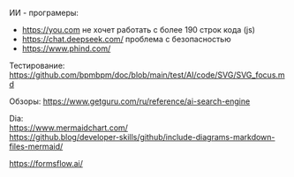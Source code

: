 ИИ - програмеры:
- https://you.com не хочет работать с более 190 строк кода (js)
- https://chat.deepseek.com/ проблема с безопасностью
- https://www.phind.com/

Тестирование: https://github.com/bpmbpm/doc/blob/main/test/AI/code/SVG/SVG_focus.md

Обзоры: https://www.getguru.com/ru/reference/ai-search-engine


Dia:  
https://www.mermaidchart.com/  
https://github.blog/developer-skills/github/include-diagrams-markdown-files-mermaid/

 https://formsflow.ai/
 


